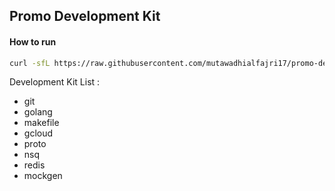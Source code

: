 ## Promo Development Kit

#### How to run
```bash
curl -sfL https://raw.githubusercontent.com/mutawadhialfajri17/promo-dev-kit/main/install.sh | bash -
```

Development Kit List :
- git
- golang
- makefile
- gcloud
- proto
- nsq
- redis
- mockgen

